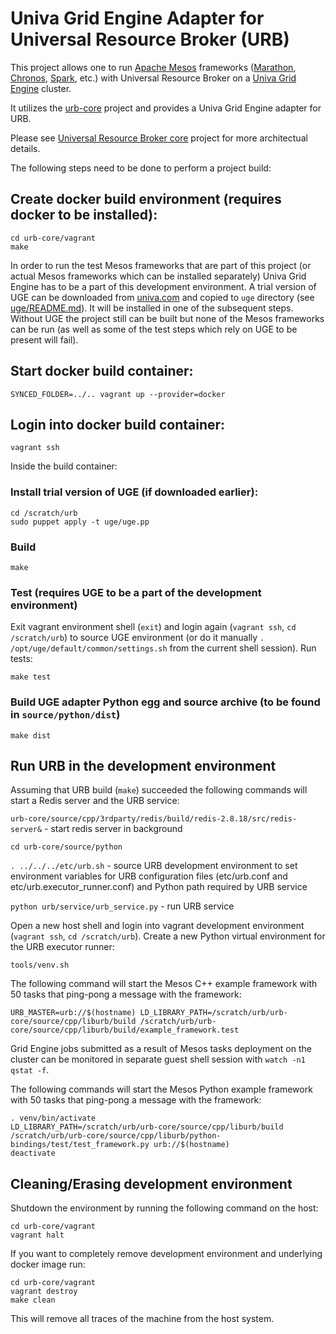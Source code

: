 # Univa Grid Engine Adapter for Universal Resource Broker (URB)

This project allows one to run [Apache Mesos](http://mesos.apache.org) frameworks ([Marathon](https://mesosphere.github.io/marathon), [Chronos](https://mesos.github.io/chronos), [Spark](https://spark.apache.org), etc.) with Universal Resource Broker on a [Univa Grid Engine](http://www.univa.com) cluster.

It utilizes the [urb-core](https://github.com/UnivaCorporation/urb-core) project and provides a Univa Grid Engine adapter for URB.

Please see [Universal Resource Broker core](https://github.com/UnivaCorporation/urb-core) project for more architectual details.


The following steps need to be done to perform a project build:

## Create docker build environment (requires docker to be installed):

```
cd urb-core/vagrant
make
```

In order to run the test Mesos frameworks that are part of this project (or actual Mesos frameworks which can be installed separately) Univa Grid Engine has to be a part of this development environment. A trial version of UGE can be downloaded from [univa.com](univa.com) and copied to `uge` directory (see [uge/README.md](uge/README.md)). It will be installed in one of the subsequent steps. Without UGE the project still can be built but none of the Mesos frameworks can be run (as well as some of the test steps which rely on UGE to be present will fail).

## Start docker build container:

```
SYNCED_FOLDER=../.. vagrant up --provider=docker
```

## Login into docker build container:

```
vagrant ssh
```

Inside the build container:

### Install trial version of UGE (if downloaded earlier):

```
cd /scratch/urb
sudo puppet apply -t uge/uge.pp
```

### Build

```
make
```

### Test (requires UGE to be a part of the development environment)

Exit vagrant environment shell (`exit`) and login again (`vagrant ssh`, `cd /scratch/urb`) to source UGE environment (or do it manually `. /opt/uge/default/common/settings.sh` from the current shell session). Run tests:

```
make test
```

### Build UGE adapter Python egg and source archive (to be found in `source/python/dist`)

```
make dist
```

## Run URB in the development environment

Assuming that URB build (`make`) succeeded the following commands will start a Redis server and the URB service:

`urb-core/source/cpp/3rdparty/redis/build/redis-2.8.18/src/redis-server&` - start redis server in background

`cd urb-core/source/python`

`. ../../../etc/urb.sh` - source URB development environment to set environment variables for URB configuration files (etc/urb.conf and etc/urb.executor_runner.conf) and Python path required by URB service

`python urb/service/urb_service.py` - run URB service

Open a new host shell and login into vagrant development environment (`vagrant ssh`, `cd /scratch/urb`). Create a new Python virtual environment for the URB executor runner:

`tools/venv.sh`

The following command will start the Mesos C++ example framework with 50 tasks that ping-pong a message with the framework:

`URB_MASTER=urb://$(hostname) LD_LIBRARY_PATH=/scratch/urb/urb-core/source/cpp/liburb/build /scratch/urb/urb-core/source/cpp/liburb/build/example_framework.test`

Grid Engine jobs submitted as a result of Mesos tasks deployment on the cluster can be monitored in separate guest shell session with `watch -n1 qstat -f`.

The following commands will start the Mesos Python example framework with 50 tasks that ping-pong a message with the framework:

```
. venv/bin/activate
LD_LIBRARY_PATH=/scratch/urb/urb-core/source/cpp/liburb/build /scratch/urb/urb-core/source/cpp/liburb/python-bindings/test/test_framework.py urb://$(hostname)
deactivate
```

## Cleaning/Erasing development environment

Shutdown the environment by running the following command on the host:

```
cd urb-core/vagrant
vagrant halt
```

If you want to completely remove development environment and underlying docker image run:

```
cd urb-core/vagrant
vagrant destroy
make clean
```

This will remove all traces of the machine from the host system.
